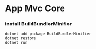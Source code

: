 # App Mvc Core

### install BuildBundlerMinifier
```
dotnet add package BuildBundlerMinifier
dotnet restore
dotnet run
```
